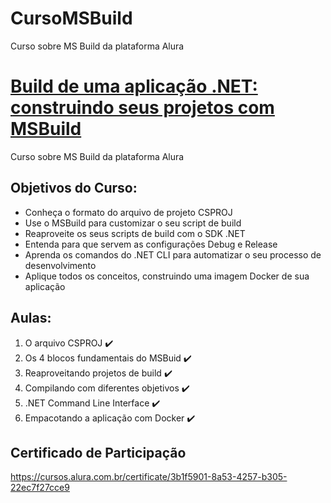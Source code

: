 # CursoMSBuild
Curso sobre MS Build da plataforma Alura

# [Build de uma aplicação .NET: construindo seus projetos com MSBuild](https://cursos.alura.com.br/course/msbuild-dotnet-cli)
Curso sobre MS Build da plataforma Alura

## Objetivos do Curso:

* Conheça o formato do arquivo de projeto CSPROJ
* Use o MSBuild para customizar o seu script de build
* Reaproveite os seus scripts de build com o SDK .NET
* Entenda para que servem as configurações Debug e Release
* Aprenda os comandos do .NET CLI para automatizar o seu processo de desenvolvimento
* Aplique todos os conceitos, construindo uma imagem Docker de sua aplicação

## Aulas:

1. O arquivo CSPROJ :heavy_check_mark:
2. Os 4 blocos fundamentais do MSBuid :heavy_check_mark:
3. Reaproveitando projetos de build :heavy_check_mark:
4. Compilando com diferentes objetivos :heavy_check_mark:
5. .NET Command Line Interface :heavy_check_mark:
6. Empacotando a aplicação com Docker :heavy_check_mark:

## Certificado de Participação
https://cursos.alura.com.br/certificate/3b1f5901-8a53-4257-b305-22ec7f27cce9
